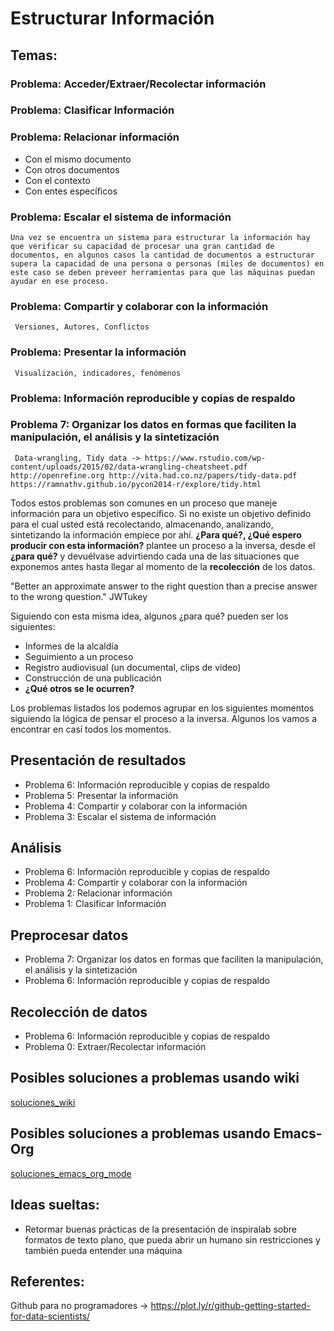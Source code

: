 # Estructurar Información
## Temas:

### Problema: Acceder/Extraer/Recolectar información

### Problema: Clasificar Información

### Problema: Relacionar información
  - Con el mismo documento
  - Con otros documentos
  - Con el contexto
  - Con entes específicos

### Problema: Escalar el sistema de información
	Una vez se encuentra un sistema para estructurar la información hay que verificar su capacidad de procesar una gran cantidad de documentos, en algunos casos la cantidad de documentos a estructurar supera la capacidad de una persona o personas (miles de documentos) en este caso se deben preveer herramientas para que las máquinas puedan  ayudar en ese proceso.

### Problema: Compartir y colaborar con la información
     Versiones, Autores, Conflictos

### Problema: Presentar la información
     Visualización, indicadores, fenómenos

### Problema: Información reproducible y copias de respaldo

### Problema 7: Organizar los datos en formas que faciliten la manipulación, el análisis y la sintetización
     Data-wrangling, Tidy data -> https://www.rstudio.com/wp-content/uploads/2015/02/data-wrangling-cheatsheet.pdf http://openrefine.org http://vita.had.co.nz/papers/tidy-data.pdf https://ramnathv.github.io/pycon2014-r/explore/tidy.html

Todos estos problemas son comunes en un proceso que maneje información para un objetivo específico. Si no existe un objetivo definido para el cual usted está recolectando, almacenando, analizando, sintetizando la información empiece por ahí. **¿Para qué?, ¿Qué espero producir con esta información?** plantee un proceso a la inversa, desde el **¿para qué?** y devuélvase advirtiendo cada una de las situaciones que exponemos antes hasta llegar al momento de la **recolección** de los datos.

"Better an approximate answer to the right question than a precise answer to the wrong question." JWTukey

Siguiendo con esta misma idea, algunos ¿para qué? pueden ser los siguientes:

- Informes de la alcaldía
- Seguimiento a un proceso
- Registro audiovisual (un documental, clips de video)
- Construcción de una publicación
- **¿Qué otros se le ocurren?**

Los problemas listados los podemos agrupar en los siguientes momentos siguiendo la lógica de pensar el proceso a la inversa. Algunos los vamos a encontrar en casí todos los momentos.

## Presentación de resultados

- Problema 6: Información reproducible y copias de respaldo
- Problema 5: Presentar la información
- Problema 4: Compartir y colaborar con la información
- Problema 3: Escalar el sistema de información

## Análisis

- Problema 6: Información reproducible y copias de respaldo
- Problema 4: Compartir y colaborar con la información
- Problema 2: Relacionar información
- Problema 1: Clasificar Información

## Preprocesar datos

- Problema 7: Organizar los datos en formas que faciliten la manipulación, el análisis y la sintetización
- Problema 6: Información reproducible y copias de respaldo

## Recolección de datos

- Problema 6: Información reproducible y copias de respaldo
- Problema 0: Extraer/Recolectar información


## Posibles soluciones a problemas usando wiki

[soluciones_wiki](soluciones_wiki.md)

## Posibles soluciones a problemas usando Emacs-Org

[soluciones_emacs_org_mode](soluciones_emacs_org_mode.org)

## Ideas sueltas:
- Retormar buenas prácticas de la presentación de inspiralab sobre formatos de texto plano, que pueda abrir un humano sin restricciones y también pueda entender una máquina

## Referentes:
Github para no programadores -> https://plot.ly/r/github-getting-started-for-data-scientists/
